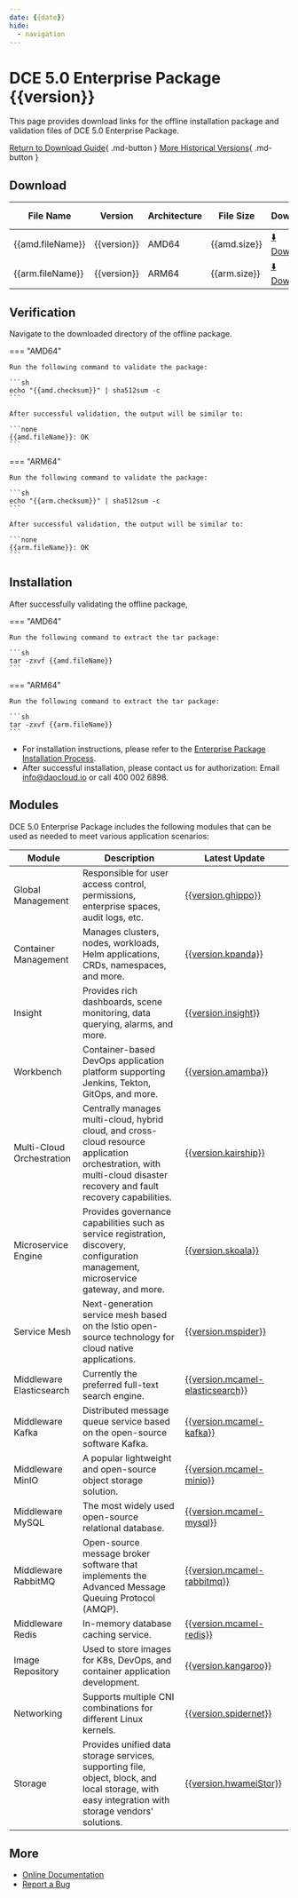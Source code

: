 ```yaml
---
date: {{date}}
hide:
  - navigation
---
```


# DCE 5.0 Enterprise Package {{version}}

This page provides download links for the offline installation package and validation files of DCE 5.0 Enterprise Package.

[Return to Download Guide](../index.md#_2){ .md-button } [More Historical Versions](./dce5-installer-history.md){ .md-button }

## Download

| File Name                                        | Version | Architecture | File Size | Download                                                                                                                              | Update Date |
| ------------------------------------------------ | ------- | ------------ | --------- | ------------------------------------------------------------------------------------------------------------------------------------- | ----------- |
| {{amd.fileName}} | {{version}} | AMD64        | {{amd.size}} | [:arrow_down: Download]({{amd.downloadLink}}) | {{date}} |
| {{arm.fileName}} | {{version}} | ARM64        | {{arm.size}} | [:arrow_down: Download]({{arm.downloadLink}}) | {{date}} |

## Verification

Navigate to the downloaded directory of the offline package.

=== "AMD64"

    Run the following command to validate the package:

    ```sh
    echo "{{amd.checksum}}" | sha512sum -c
    ```

    After successful validation, the output will be similar to:

    ```none
    {{amd.fileName}}: OK
    ```

=== "ARM64"

    Run the following command to validate the package:

    ```sh
    echo "{{arm.checksum}}" | sha512sum -c
    ```

    After successful validation, the output will be similar to:

    ```none
    {{arm.fileName}}: OK
    ```

## Installation

After successfully validating the offline package,

=== "AMD64"

    Run the following command to extract the tar package:

    ```sh
    tar -zxvf {{amd.fileName}}
    ```

=== "ARM64"

    Run the following command to extract the tar package:

    ```sh
    tar -zxvf {{arm.fileName}}
    ```

- For installation instructions, please refer to the [Enterprise Package Installation Process](../../install/commercial/start-install.md).
- After successful installation, please contact us for authorization: Email info@daocloud.io or call 400 002 6898.

## Modules

DCE 5.0 Enterprise Package includes the following modules that can be used as needed to meet various application scenarios:

| Module              | Description                                                                         | Latest Update                                                  |
| ------------------- | ----------------------------------------------------------------------------------- | ------------------------------------------------------------- |
| Global Management   | Responsible for user access control, permissions, enterprise spaces, audit logs, etc. | [{{version.ghippo}}](../../ghippo/intro/release-notes.md#{{version.ghippo.ap}})    |
| Container Management| Manages clusters, nodes, workloads, Helm applications, CRDs, namespaces, and more.   | [{{version.kpanda}}](../../kpanda/intro/release-notes.md#{{version.kpanda.ap}})    |
| Insight       | Provides rich dashboards, scene monitoring, data querying, alarms, and more.         | [{{version.insight}}](../../insight/intro/releasenote.md#{{version.insight.ap}})     |
| Workbench | Container-based DevOps application platform supporting Jenkins, Tekton, GitOps, and more. | [{{version.amamba}}](../../amamba/intro/release-notes.md#{{version.amamba.ap}})      |
| Multi-Cloud Orchestration | Centrally manages multi-cloud, hybrid cloud, and cross-cloud resource application orchestration, with multi-cloud disaster recovery and fault recovery capabilities. | [{{version.kairship}}](../../kairship/intro/release-notes.md#{{version.kairship.ap}})         |
| Microservice Engine | Provides governance capabilities such as service registration, discovery, configuration management, microservice gateway, and more. | [{{version.skoala}}](../../skoala/intro/release-notes.md#{{version.skoala.ap}})             |
| Service Mesh        | Next-generation service mesh based on the Istio open-source technology for cloud native applications. | [{{version.mspider}}](../../mspider/intro/release-notes.md#{{version.mspider.ap}})          |
| Middleware Elasticsearch | Currently the preferred full-text search engine.                                  | [{{version.mcamel-elasticsearch}}](../../middleware/elasticsearch/release-notes.md#{{version.mcamel-elasticsearch.ap}}) |
| Middleware Kafka    | Distributed message queue service based on the open-source software Kafka.           | [{{version.mcamel-kafka}}](../../middleware/kafka/release-notes.md#{{version.mcamel-kafka.ap}})          |
| Middleware MinIO    | A popular lightweight and open-source object storage solution.                       | [{{version.mcamel-minio}}](../../middleware/minio/release-notes.md#{{version.mcamel-minio.ap}})          |
| Middleware MySQL    | The most widely used open-source relational database.                                 | [{{version.mcamel-mysql}}](../../middleware/mysql/release-notes.md#{{version.mcamel-mysql.ap}})           |
| Middleware RabbitMQ | Open-source message broker software that implements the Advanced Message Queuing Protocol (AMQP). | [{{version.mcamel-rabbitmq}}](../../middleware/rabbitmq/release-notes.md#{{version.mcamel-rabbitmq.ap}})        |
| Middleware Redis    | In-memory database caching service.                                                  | [{{version.mcamel-redis}}](../../middleware/redis/release-notes.md#{{version.mcamel-redis.ap}})           |
| Image Repository    | Used to store images for K8s, DevOps, and container application development.          | [{{version.kangaroo}}](../../dce/dce-rn/20230630.md)                            |
| Networking          | Supports multiple CNI combinations for different Linux kernels.                     | [{{version.spidernet}}](../../dce/dce-rn/20230630.md)                            |
| Storage             | Provides unified data storage services, supporting file, object, block, and local storage, with easy integration with storage vendors' solutions. | [{{version.hwameiStor}}](../../dce/dce-rn/20230630.md)                            |

## More

- [Online Documentation](../../dce/index.md)
- [Report a Bug](https://github.com/DaoCloud/DaoCloud-docs/issues)